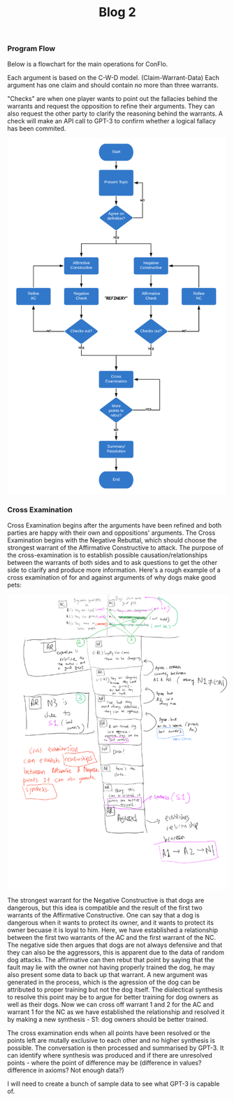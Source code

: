 ﻿---
layout: post
title: Blog 2
---
### Program Flow

Below is a flowchart for the main operations for ConFlo.

Each argument is based on the C-W-D model. (Claim-Warrant-Data)
Each argument has one claim and should contain no more than three warrants.

"Checks" are when one player wants to point out the fallacies behind the warrants and request the opposition to refine their arguments. They can also request the other party to clarify the reasoning behind the warrants. A check will make an API call to GPT-3 to confirm whether a logical fallacy has been commited. 

<img src="/assets/images/blog2/ConFloChart.png"  width="500">

### Cross Examination 

Cross Examination begins after the arguments have been refined and both parties are happy with their own and oppositions' arguments. The Cross Examination begins with the Negative Rebuttal, which should choose the strongest warrant of the Affirmative Constructive to attack. The purpose of the cross-examination is to establish possible causation/relationships between the warrants of both sides and to ask questions to get the other side to clarify and produce more information. Here's a rough example of a cross examination of for and against arguments of why dogs make good pets:

<img src="/assets/images/blog2/goodpets.png"  width="900">

The strongest warrant for the Negative Constructive is that dogs are dangerous, but this idea is compatible and the result of the first two warrants of the Affirmative Constructive.
One can say that a dog is dangerous when it wants to protect its owner, and it wants to protect its owner becuase it is loyal to him. 
Here, we have established a relationship between the first two warrants of the AC and the first warrant of the NC. The negative side then argues that dogs are not always defensive and that they can also be the aggressors, this is apparent due to the data of random dog attacks. The affirmative can then rebut that point by saying that the fault may lie with the owner not having properly trained the dog, he may also present some data to back up that warrant. 
A new argument was generated in the process, which is the agression of the dog can be attributed to proper training but not the dog itself. The dialectical synthesis to resolve this point may be to argue for better training for dog owners as well as their dogs. Now we can cross off warrant 1 and 2 for the AC and warrant 1 for the NC as we have established the relationship and resolved it by making a new synthesis - S1: dog owners should be better trained. 

The cross examination ends when all points have been resolved or the points left are mutally exclusive to each other and no higher synthesis is possible. The conversation is then processed and summarised by GPT-3. It can identify where synthesis was produced and if there are unresolved points - where the point of difference may be (difference in values? difference in axioms? Not enough data?)

I will need to create a bunch of sample data to see what GPT-3 is capable of. 